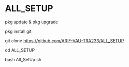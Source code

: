 # ALL_SETUP
pkg update & pkg upgrade 

pkg install git 

git clone https://github.com/ARIF-VAU-TRA233/ALL_SETUP

cd ALL_SETUP

bash All_SetUp.sh
